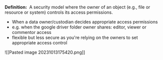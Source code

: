 **Definition:** 
 A security model where the owner of an object (e.g., file or resource or system) controls its access permissions.

- When a data owner/custodian decides appropriate access permissions
- e.g. when the google driver folder owner shares: editor, viewer or commentor access 
- flexible but less secure as you're relying on the owners to set appropriate access control



![[Pasted image 20231013175420.png]]